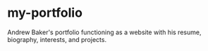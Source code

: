 # my-portfolio
Andrew Baker's portfolio functioning as a website with his resume, biography, interests, and projects.
